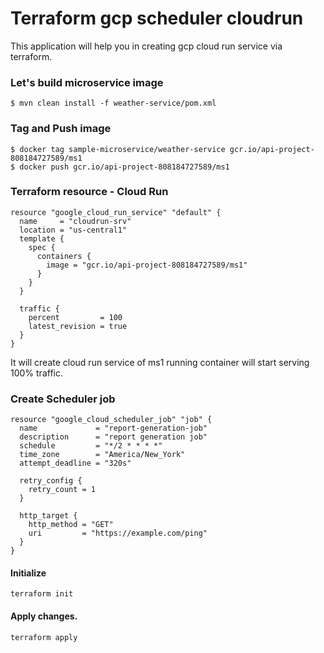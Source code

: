# Terraform gcp scheduler cloudrun

This application will help you in creating gcp cloud run service via terraform. 

### Let's build microservice image

```
$ mvn clean install -f weather-service/pom.xml
```

### Tag and Push image
```
$ docker tag sample-microservice/weather-service gcr.io/api-project-808184727589/ms1
$ docker push gcr.io/api-project-808184727589/ms1
```

### Terraform resource - Cloud Run  
```
resource "google_cloud_run_service" "default" {
  name     = "cloudrun-srv"
  location = "us-central1"
  template {
    spec {
      containers {
        image = "gcr.io/api-project-808184727589/ms1"
      }
    }
  }

  traffic {
    percent         = 100
    latest_revision = true
  }
}
```
It will create cloud run service of ms1 running container will start serving 100% traffic.  


### Create Scheduler job 
````
resource "google_cloud_scheduler_job" "job" {
  name             = "report-generation-job"
  description      = "report generation job"
  schedule         = "*/2 * * * *"
  time_zone        = "America/New_York"
  attempt_deadline = "320s"

  retry_config {
    retry_count = 1
  }

  http_target {
    http_method = "GET"
    uri         = "https://example.com/ping"
  }
}
````


#### Initialize 
```
terraform init
```

#### Apply changes.
```
terraform apply
```
